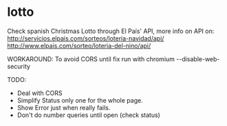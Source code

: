 lotto
=====

Check spanish Christmas Lotto through El País' API, more info on API on: 
  http://servicios.elpais.com/sorteos/loteria-navidad/api/
  http://www.elpais.com/sorteo/loteria-del-nino/api/

WORKAROUND: To avoid CORS until fix run with chromium --disable-web-security

TODO:
  - Deal with CORS
  - Simplify Status only one for the whole page. 
  - Show Error just when really fails.
  - Don't do number queries until open (check status)
